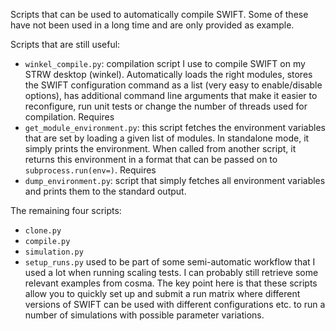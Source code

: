 Scripts that can be used to automatically compile SWIFT. Some of these have not
been used in a long time and are only provided as example.

Scripts that are still useful:
 - `winkel_compile.py`: compilation script I use to compile SWIFT on my STRW
   desktop (winkel). Automatically loads the right modules, stores the SWIFT
   configuration command as a list (very easy to enable/disable options), has
   additional command line arguments that make it easier to reconfigure, run
   unit tests or change the number of threads used for compilation. Requires
 - `get_module_environment.py`: this script fetches the environment variables
   that are set by loading a given list of modules. In standalone mode, it
   simply prints the environment. When called from another script, it returns
   this environment in a format that can be passed on to `subprocess.run(env=)`.
   Requires
 - `dump_environment.py`: script that simply fetches all environment variables
   and prints them to the standard output.

The remaining four scripts:
 - `clone.py`
 - `compile.py`
 - `simulation.py`
 - `setup_runs.py`
used to be part of some semi-automatic workflow that I used a lot when running
scaling tests. I can probably still retrieve some relevant examples from cosma.
The key point here is that these scripts allow you to quickly set up and submit
a run matrix where different versions of SWIFT can be used with different
configurations etc. to run a number of simulations with possible parameter
variations.
